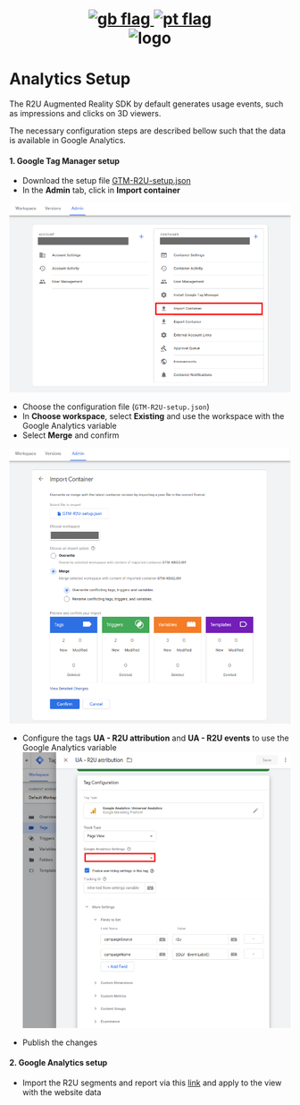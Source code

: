 <h1 align="center">
    <a href="Analytics_Setup.md">
        <img height="20px" src="https://cdnjs.cloudflare.com/ajax/libs/flag-icon-css/3.4.6/flags/4x3/gb.svg" alt="gb flag" />
    </a>
    <a href="Analytics_Setup_pt-br.md">
        <img height="20px" src="https://cdnjs.cloudflare.com/ajax/libs/flag-icon-css/3.4.6/flags/4x3/br.svg" alt="pt flag" />
    </a>
    <br/>
    <img src="https://real2u-public-assets.s3.amazonaws.com/images/logo-r2u.png" alt="logo" title="logo" width="200"/>
</h1>

# Analytics Setup

The R2U Augmented Reality SDK by default generates usage events, such as impressions and clicks on 3D viewers.

The necessary configuration steps are described bellow such that the data is available in Google Analytics.

#### 1. Google Tag Manager setup

- Download the setup file <a download href="https://raw.githubusercontent.com/r2u-io/documentation/master/gtm_setup/files/GTM-R2U-setup.json">GTM-R2U-setup.json</a>
- In the **Admin** tab, click in **Import container**

![](files/GTM-setup-screen-01.png?raw=true 'Import container')

- Choose the configuration file (`GTM-R2U-setup.json`)
- In **Choose workspace**, select **Existing** and use the workspace with the Google Analytics variable
- Select **Merge** and confirm

![](files/GTM-setup-screen-02.png?raw=true 'Import setup file')

- Configure the tags **UA - R2U attribution** and **UA - R2U events** to use the Google Analytics variable
  ![](files/GTM-setup-screen-03.png?raw=true 'Setup tags')

- Publish the changes

#### 2. Google Analytics setup

- Import the R2U segments and report via this [link](https://analytics.google.com/analytics/web/template?uid=-iO7xmcvTmazO7zlecWHIA) and apply to the view with the website data
